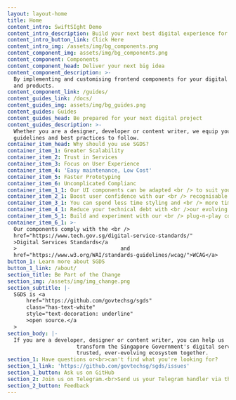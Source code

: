 ```yaml
---
layout: layout-home
title: Home
content_intro: SwiftSIght Demo
content_intro_description: Build your next best digital experience for Singapore
content_intro_button_link: Click Here
content_intro_img: /assets/img/bg_components.png
content_component_img: assets/img/bg_components.png
content_component: Components
content_component_head: Deliver your next big idea
content_component_description: >-
  By implementing and customising frontend components for your digital services
  and products.
content_component_link: /guides/
content_guides_link: /docs/
content_guides_img: assets/img/bg_guides.png
content_guides: Guides
content_guides_head: Be prepared for your next digital project
content_guides_description: >-
  Whether you are a designer, developer or content writer, we equip you with
  guidelines and best practices to follow.
container_item_head: Why should you use SGDS?
container_item_1: Greater Scalability
container_item_2: Trust in Services
container_item_3: Focus on User Experience
container_item_4: 'Easy maintenance, Low Cost'
container_item_5: Faster Prototyping
container_item_6: Uncomplicated Complianc
container_item_1_1: Our UI components can be adapted <br /> to suit your users’ needs
container_item_2_1: Boost user confidence with our <br /> recognisable design patterns
container_item_3_1: You can spend less time styling and <br /> more time crafting user flows
container_item_4_1: Reduce your technical debt with <br />our evolving design choices
container_item_5_1: Build and experiment with our <br /> plug-n-play components
container_item_6_1: >-
  Our components comply with the <br />                                 <a
  href="https://www.tech.gov.sg/digital-service-standards/"                                    
  >Digital Services Standards</a                                
  >                                 and                                 <a
  href="https://www.w3.org/WAI/standards-guidelines/wcag/">WCAG</a>
button_1: Learn more about SGDS
button_1_link: /about/
section_title: Be Part of the Change
section_img: /assets/img/img_change.png
section_subtitle: |-
  SGDS is <a
      href="https://github.com/govtechsg/sgds"
      class="has-text-white"
      style="text-decoration: underline"
      >open source.</a
  >
section_body: |-
  If you are a developer, designer or content writer, you can help us
                      transform the Singapore Government's digital services. Let's build a
                      trusted, ever-evolving ecosystem together.
section_1: Have questions or<br>can't find what you're looking for?
section_1_link: 'https://github.com/govtechsg/sgds/issues'
section_1_button: Ask us on GitHub
section_2: Join us on Telegram.<br>Send us your Telegram handler via the feedback form
section_2_button: Feedback
---
```

